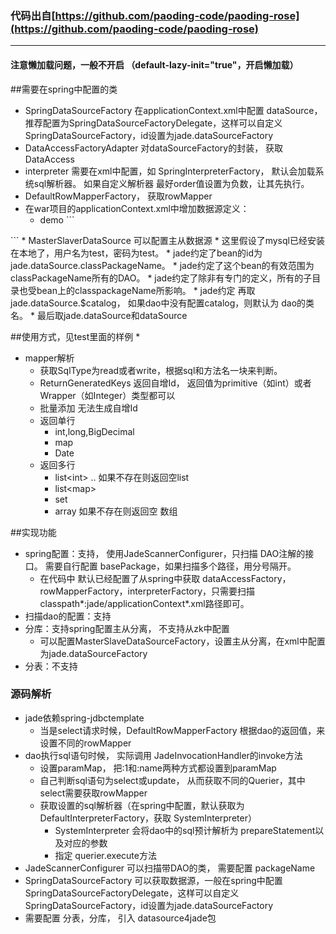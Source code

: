 ### 代码出自[https://github.com/paoding-code/paoding-rose](https://github.com/paoding-code/paoding-rose)
***

#### 注意懒加载问题，一般不开启  （default-lazy-init="true"，开启懒加载）

##需要在spring中配置的类
* SpringDataSourceFactory 在applicationContext.xml中配置 dataSource，推荐配置为SpringDataSourceFactoryDelegate，这样可以自定义SpringDataSourceFactory，id设置为jade.dataSourceFactory
* DataAccessFactoryAdapter  对dataSourceFactory的封装， 获取DataAccess
* interpreter 需要在xml中配置，如 SpringInterpreterFactory， 默认会加载系统sql解析器。 如果自定义解析器 最好order值设置为负数，让其先执行。
* DefaultRowMapperFactory， 获取rowMapper
* 在war项目的applicationContext.xml中增加数据源定义：
     * demo
      ```
​<!-- 数据源配置 dbcp -->
<bean id="jade.dataSource.com.chen.dao" class="org.apache.commons.dbcp.BasicDataSource" destroy-method="close">
    <property name="driverClassName"value="com.mysql.jdbc.Driver">    </property>
    <property name="url"value="jdbc:mysql://127.0.0.1:3306/test?useUnicode=true&amp;characterEncoding=utf-8">    </property>
    <property name="username"value="test"></property>
    <property name="password"value="test"></property><!-- 运行判断连接超时任务的时间间隔，单位为毫秒，默认为-1，即不执行任务。 -->
    <property name="timeBetweenEvictionRunsMillis"value="3600000"></property><!-- 连接的超时时间，默认为半小时。 -->
    <property name="minEvictableIdleTimeMillis"value="3600000"></property>
</bean>
     ```
    * MasterSlaverDataSource 可以配置主从数据源
    * 这里假设了mysql已经安装在本地了，用户名为test，密码为test。
    * jade约定了bean的id为jade.dataSource.classPackageName。
    * jade约定了这个bean的有效范围为classPackageName所有的DAO。
    * jade约定了除非有专门的定义，所有的子目录也受bean上的classpackageName所影响。
    * jade约定 再取 jade.dataSource.$catalog，  如果dao中没有配置catalog，则默认为 dao的类名。
    * 最后取jade.dataSource和dataSource

##使用方式，见test里面的样例
*
* mapper解析
    * 获取SqlType为read或者write，根据sql和方法名一块来判断。
    * ReturnGeneratedKeys 返回自增Id， 返回值为primitive（如int）或者Wrapper（如Integer）类型都可以
    * 批量添加 无法生成自增Id
    * 返回单行
        * int,long,BigDecimal
        * map
        * Date
    * 返回多行
        * list&lt;int&gt; ..  如果不存在则返回空list
        * list&lt;map&gt;
        * set
        * array  如果不存在则返回空 数组

##实现功能
* spring配置：支持， 使用JadeScannerConfigurer，只扫描 DAO注解的接口。 需要自行配置 basePackage，如果扫描多个路径，用分号隔开。
    * 在代码中 默认已经配置了从spring中获取 dataAccessFactory，rowMapperFactory，interpreterFactory，只需要扫描classpath*:jade/applicationContext*.xml路径即可。
* 扫描dao的配置：支持
* 分库：支持spring配置主从分离， 不支持从zk中配置
    * 可以配置MasterSlaveDataSourceFactory，设置主从分离，在xml中配置为jade.dataSourceFactory
* 分表：不支持





### 源码解析
* jade依赖spring-jdbctemplate
    * 当是select请求时候，DefaultRowMapperFactory 根据dao的返回值，来设置不同的rowMapper
* dao执行sql语句时候， 实际调用 JadeInvocationHandler的invoke方法
    * 设置paramMap， 把:1和:name两种方式都设置到paramMap
    * 自己判断sql语句为select或update， 从而获取不同的Querier，其中select需要获取rowMapper
    * 获取设置的sql解析器（在spring中配置，默认获取为DefaultInterpreterFactory，获取 SystemInterpreter）
        * SystemInterpreter 会将dao中的sql预计解析为 prepareStatement以及对应的参数
        * 指定 querier.execute方法
* JadeScannerConfigurer 可以扫描带DAO的类， 需要配置 packageName
* SpringDataSourceFactory 可以获取数据源，一般在spring中配置SpringDataSourceFactoryDelegate，这样可以自定义SpringDataSourceFactory，id设置为jade.dataSourceFactory
* 需要配置 分表，分库， 引入 datasource4jade包





